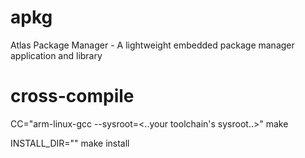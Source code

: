 # apkg
Atlas Package Manager - A lightweight embedded package manager application and library
# cross-compile
CC="arm-linux-gcc --sysroot=<..your toolchain's sysroot..>" make

INSTALL_DIR="<installation directory>" make install 
